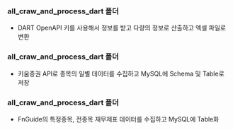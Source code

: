 
### all_craw_and_process_dart 폴더
* DART OpenAPI 키를 사용해서 정보를 받고 다량의 정보로 산출하고 엑셀 파일로 변환
### all_craw_and_process_dart 폴더
* 키움증권 API로 종목의 일별 데이터를 수집하고 MySQL에 Schema 및 Table로 저장
### all_craw_and_process_dart 폴더
* FnGuide의 특정종목, 전종목 재무제표 데이터를 수집하고 MySQL에 Table화
